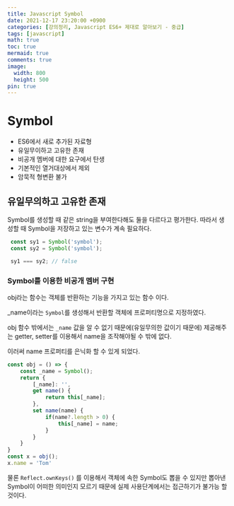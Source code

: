 ```yaml
---
title: Javascript Symbol
date: 2021-12-17 23:20:00 +0900
categories: [강의정리, Javascript ES6+ 제대로 알아보기 - 중급]
tags: [javascript]
math: true
toc: true
mermaid: true
comments: true
image:
  width: 800
  height: 500
pin: true
---
```


# Symbol
- ES6에서 새로 추가된 자료형
- 유일무이하고 고유한 존재
- 비공개 멤버에 대한 요구에서 탄생
- 기본적인 열거대상에서 제외
- 암묵적 형변환 불가

## 유일무의하고 고유한 존재
Symbol를 생성할 때 같은 string을 부여한다해도 둘을 다르다고 평가한다.
따라서 생성할 때 Symbol을 저장하고 있는 변수가 계속 필요하다.

```js
 const sy1 = Symbol('symbol');
 const sy2 = Symbol('symbol');

 sy1 === sy2; // false
```

### Symbol를 이용한 비공개 멤버 구현

obj라는 함수는 객체를 반환하는 기능을 가지고 있는 함수 이다.

_name이라는 `Symbol`를 생성해서 반환할 객체에 프로퍼티명으로 지정하였다.

obj 함수 밖에서는 `_name` 값을 알 수 없기 때문에(유일무의한 값이기 때문에) 제공해주는 getter, setter를 이용해서 name을 조작해야될 수 밖에 없다.

이러써 name 프로퍼티를 은닉화 할 수 있게 되었다.


```js
const obj = () => {
    const _name = Symbol();
    return {
        [_name]: '',
        get name() {
            return this[_name];
        },
        set name(name) {
            if(name?.length > 0) {
                this[_name] = name;
            }
        }
    }
}
const x = obj();
x.name = 'Tom'
```

물론 `Reflect.ownKeys()` 를 이용해서 객체에 속한 Symbol도 뽑을 수 있지만 뽑아낸 Symbol이 어떠한 의미인지 모르기 때문에 실제 사용단계에서는 접근하기가 불가능 할 것이다.